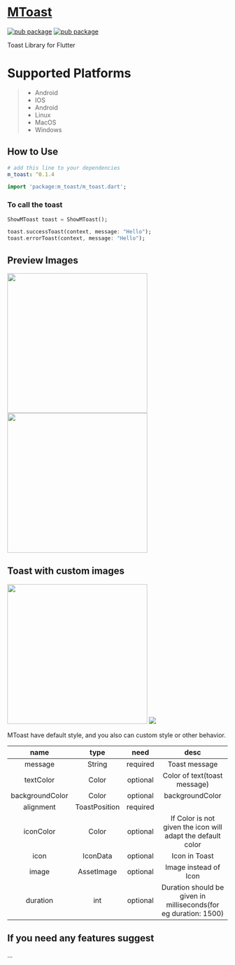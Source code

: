 # [MToast](https://pub.dev/packages/m_toast)

[![pub package](https://img.shields.io/pub/likes/m_toast)](https://pub.dev/packages/m-toast)
[![pub package](https://img.shields.io/pub/points/m_toast?style=plastic)](https://pub.dev/packages/m-toast)

Toast Library for Flutter


# Supported Platforms
>
> - Android
> - IOS
> - Android
> - Linux
> - MacOS
> - Windows

## How to Use

```yaml
# add this line to your dependencies
m_toast: ^0.1.4
```

```dart
import 'package:m_toast/m_toast.dart';
```

### To call the toast

```dart
ShowMToast toast = ShowMToast();

toast.successToast(context, message: "Hello");
toast.errorToast(context, message: "Hello");
```

## Preview Images

<img src="https://raw.githubusercontent.com/abdulmanafpfassal/image/master/Screenshot_20220915_140721.png" width="320px" />
<img src="https://raw.githubusercontent.com/abdulmanafpfassal/image/master/Screenshot_20220915_140744.png" width="320px" />

## Toast with custom images

<img src="https://raw.githubusercontent.com/abdulmanafpfassal/image/master/Screenshot_20220917_202519.png" width="320px" />
<img src="https://raw.githubusercontent.com/abdulmanafpfassal/image/master/Screenshot_20220917_202303.png" />

MToast have default style, and you also can custom style or other behavior.

|         name         |          type           |   need   |                             desc                              |
| :------------------: | :---------------------: | :------: | :-----------------------------------------------------------: |
|       message        |        String           | required |                     Toast message                             |
|      textColor       |        Color            | optional |              Color of text(toast message)                     |
|   backgroundColor    |          Color          | optional |                        backgroundColor                         |
|       alignment      |      ToastPosition      | required |                                                               |
|      iconColor       |          Color          | optional | If Color is not given the icon will adapt the default color   |
|        icon          |        IconData         | optional |                   Icon in Toast                               |
|        image         |      AssetImage         | optional |                   Image instead of Icon                       |
|       duration       |         int             | optional |Duration should be given in milliseconds(for eg duration: 1500)|

## If you need any features suggest

...


